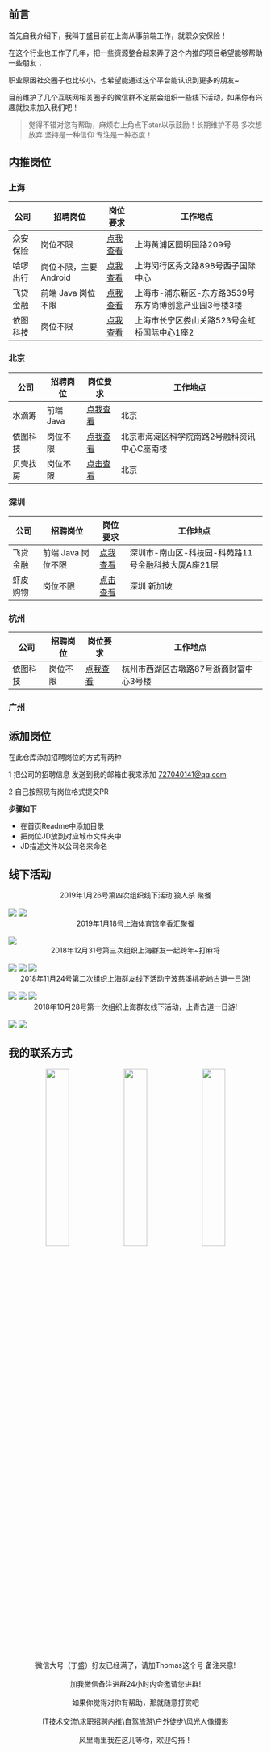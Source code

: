 ## 前言

首先自我介绍下，我叫丁盛目前在上海从事前端工作，就职众安保险！

在这个行业也工作了几年，把一些资源整合起来弄了这个内推的项目希望能够帮助一些朋友；

职业原因社交圈子也比较小，也希望能通过这个平台能认识到更多的朋友~

目前维护了几个互联网相关圈子的微信群不定期会组织一些线下活动，如果你有兴趣就快来加入我们吧！

> 觉得不错对您有帮助，麻烦右上角点下star以示鼓励！长期维护不易 多次想放弃 坚持是一种信仰 专注是一种态度！

## 内推岗位

### 上海

| 公司 | 招聘岗位 | 岗位要求 | 工作地点 |
|----- | -----| ----- | ------ |
| 众安保险| 岗位不限 | [点我查看](./上海--JD/众安保险.md) | 上海黄浦区圆明园路209号 |
| 哈啰出行| 岗位不限，主要Android | [点我查看](./上海--JD/哈啰出行.md) | 上海闵行区秀文路898号西子国际中心 |
| 飞贷金融 | 前端 Java 岗位不限 | [点我查看](./深圳--JD/飞贷金融.md) | 上海市-浦东新区-东方路3539号东方尚博创意产业园3号楼3楼 |
| 依图科技 | 岗位不限 | [点我查看](./上海--JD/依图科技.md) | 上海市长宁区娄山关路523号金虹桥国际中心1座2 |

### 北京

| 公司 | 招聘岗位 | 岗位要求 | 工作地点 |
|----- | -----| ----- | ------ |
| 水滴筹| 前端 Java | [点我查看](./北京--JD/水滴筹.md) | 北京 |
| 依图科技 | 岗位不限 | [点我查看](./上海--JD/依图科技.md) | 北京市海淀区科学院南路2号融科资讯中心C座南楼 |
| 贝壳找房 | 岗位不限 | [点击查看](./北京--JD/贝壳找房.md) | 北京 |

### 深圳

| 公司 | 招聘岗位 | 岗位要求 | 工作地点 |
|----- | -----| ----- | ------ |
| 飞贷金融 | 前端 Java 岗位不限 | [点我查看](./深圳--JD/飞贷金融.md) | 深圳市-南山区-科技园-科苑路11号金融科技大厦A座21层 |
|虾皮购物| 岗位不限 |[点击查看](./深圳--JD/虾皮购物.md)|深圳 新加坡|
### 杭州

| 公司 | 招聘岗位 | 岗位要求 | 工作地点 |
|----- | -----| ----- | ------ |
| 依图科技 | 岗位不限 | [点我查看](./上海--JD/依图科技.md) | 杭州市西湖区古墩路87号浙商财富中心3号楼 |

### 广州


## 添加岗位

在此仓库添加招聘岗位的方式有两种

1 把公司的招聘信息 发送到我的邮箱由我来添加 727040141@qq.com

2 自己按照现有岗位格式提交PR

**步骤如下**

- 在首页Readme中添加目录
- 把岗位JD放到对应城市文件夹中
- JD描述文件以公司名来命名

## 线下活动


<div align=center>2019年1月26号第四次组织线下活动 狼人杀 聚餐</div>

<br/>

<img src='./img/201905.jpeg'>
<img src='./img/201906.jpeg'>

<div align=center>2019年1月18号上海体育馆辛香汇聚餐</div>

<br/>

<img src='./img/201904.jpeg'>

<div align=center>2018年12月31号第三次组织上海群友一起跨年~打麻将</div>

<br/>

<img src='./img/201901.jpeg'>
<img src='./img/201902.jpeg'>
<img src='./img/201903.jpeg'>

<div align=center>2018年11月24号第二次组织上海群友线下活动宁波慈溪桃花岭古道一日游!</div>

<br/>

<img src='./img/huwai3.jpeg'>
<img src='./img/huwai4.jpeg'>
<img src='./img/huwai5.jpeg'>

<div align=center>2018年10月28号第一次组织上海群友线下活动，上青古道一日游!</div>

<br/>

<img src='./img/huwai1.jpeg'>
<img src='./img/huwai2.jpeg'>


## 我的联系方式

<div align=center>
<img src='./img/WechatIMG88.jpeg' width='30%'>
<img src='./img/WechatIMG5.jpeg' width='30%'>
<img src='./img/WechatIMG7.jpeg' width='30%'>
</div>
<div align=center>微信大号（丁盛）好友已经满了，请加Thomas这个号 备注来意!</div>
<br>
<div align=center>加我微信备注进群24小时内会邀请您进群!</div>
<br>
<div align=center>如果你觉得对你有帮助，那就随意打赏吧</div>
<br>
<div align=center>IT技术交流\求职招聘内推\自驾旅游\户外徒步\风光人像摄影 </div>
<br>
<div align=center>风里雨里我在这儿等你，欢迎勾搭！</div>
